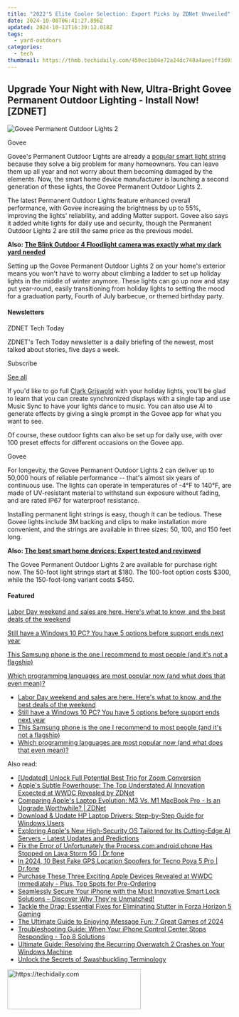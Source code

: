 ```yaml
---
title: "2022'S Elite Cooler Selection: Expert Picks by ZDNet Unveiled"
date: 2024-10-08T06:41:27.896Z
updated: 2024-10-12T16:39:12.018Z
tags:
  - yard-outdoors
categories:
  - tech
thumbnail: https://thmb.techidaily.com/450ec1b84e72a24dc748a4aee1ff3d014e9229d42ab5bd65b8cf7e7b256ed53c.jpg
---
```


## Upgrade Your Night with New, Ultra-Bright Govee Permanent Outdoor Lighting - Install Now![ZDNET]

![Govee Permanent Outdoor Lights 2](https://www.zdnet.com/a/img/resize/fef09a07669b4416397ae9cb2a8a65ac965c2943/2024/08/23/cb422779-bdec-43bc-924c-085b9ad340b7/7.png?auto=webp&width=1280)

Govee

Govee's Permanent Outdoor Lights are already a [popular smart light string](https://buy.geni.us/Proxy.ashx?TSID=368250&GR%5FURL=https%3A%2F%2Fwww.amazon.com%2FGovee-Permanent-Waterproof-Lighting-Assistant%2Fdp%2FB0BCQ926C1%3Ftag%3Dzd-buy-button-20%26ascsubtag%3D%5F%5FCOM%5FCLICK%5FID%5F%5F%7C0732191c-49af-4b4a-b0cb-47f0325da749%7Cdtp&dtb=1) because they solve a big problem for many homeowners. You can leave them up all year and not worry about them becoming damaged by the elements. Now, the smart home device manufacturer is launching a second generation of these lights, the Govee Permanent Outdoor Lights 2.

The latest Permanent Outdoor Lights feature enhanced overall performance, with Govee increasing the brightness by up to 55%, improving the lights' reliability, and adding Matter support. Govee also says it added white lights for daily use and security, though the Permanent Outdoor Lights 2 are still the same price as the previous model.

**Also: [The Blink Outdoor 4 Floodlight camera was exactly what my dark yard needed](https://www.zdnet.com/home-and-office/smart-home/the-blink-outdoor-4-floodlight-camera-was-exactly-what-my-dark-yard-needed/)**

Setting up the Govee Permanent Outdoor Lights 2 on your home's exterior means you won't have to worry about climbing a ladder to set up holiday lights in the middle of winter anymore. These lights can go up now and stay put year-round, easily transitioning from holiday lights to setting the mood for a graduation party, Fourth of July barbecue, or themed birthday party.

#### Newsletters

ZDNET Tech Today

ZDNET's Tech Today newsletter is a daily briefing of the newest, most talked about stories, five days a week.

 Subscribe

[See all](https://www.zdnet.com/newsletters/)

If you'd like to go full [Clark Griswold](https://vacation.fandom.com/wiki/Clark%5FGriswold) with your holiday lights, you'll be glad to learn that you can create synchronized displays with a single tap and use Music Sync to have your lights dance to music. You can also use AI to generate effects by giving a single prompt in the Govee app for what you want to see. 

Of course, these outdoor lights can also be set up for daily use, with over 100 preset effects for different occasions on the Govee app. 

Govee

For longevity, the Govee Permanent Outdoor Lights 2 can deliver up to 50,000 hours of reliable performance -- that's almost six years of continuous use. The lights can operate in temperatures of -4°F to 140°F, are made of UV-resistant material to withstand sun exposure without fading, and are rated IP67 for waterproof resistance.

Installing permanent light strings is easy, though it can be tedious. These Govee lights include 3M backing and clips to make installation more convenient, and the strings are available in three sizes: 50, 100, and 150 feet long.

**Also: [The best smart home devices: Expert tested and reviewed](https://www.zdnet.com/home-and-office/smart-home/best-smart-home-device/)**

The Govee Permanent Outdoor Lights 2 are available for purchase right now. The 50-foot light strings start at $180\. The 100-foot option costs $300, while the 150-foot-long variant costs $450.

#### Featured

[Labor Day weekend and sales are here. Here's what to know, and the best deals of the weekend](https://www.zdnet.com/article/labor-day-deals-everything-to-know-09-02-2024/ "Labor Day weekend and sales are here. Here's what to know, and the best deals of the weekend")

[Still have a Windows 10 PC? You have 5 options before support ends next year](https://www.zdnet.com/article/still-have-a-windows-10-pc-you-have-5-options-before-support-ends-next-year/ "Still have a Windows 10 PC? You have 5 options before support ends next year")

[This Samsung phone is the one I recommend to most people (and it's not a flagship)](https://www.zdnet.com/article/this-samsung-phone-is-the-one-i-recommend-to-most-people-and-its-not-a-flagship/ "This Samsung phone is the one I recommend to most people (and it's not a flagship)")

[Which programming languages are most popular now (and what does that even mean)?](https://www.zdnet.com/article/the-most-popular-programming-languages-in-2024-and-what-that-even-means/ "Which programming languages are most popular now (and what does that even mean)?")

* [Labor Day weekend and sales are here. Here's what to know, and the best deals of the weekend](https://www.zdnet.com/article/labor-day-deals-everything-to-know-09-02-2024/ "Labor Day weekend and sales are here. Here's what to know, and the best deals of the weekend")
* [Still have a Windows 10 PC? You have 5 options before support ends next year](https://www.zdnet.com/article/still-have-a-windows-10-pc-you-have-5-options-before-support-ends-next-year/ "Still have a Windows 10 PC? You have 5 options before support ends next year")
* [This Samsung phone is the one I recommend to most people (and it's not a flagship)](https://www.zdnet.com/article/this-samsung-phone-is-the-one-i-recommend-to-most-people-and-its-not-a-flagship/ "This Samsung phone is the one I recommend to most people (and it's not a flagship)")
* [Which programming languages are most popular now (and what does that even mean)?](https://www.zdnet.com/article/the-most-popular-programming-languages-in-2024-and-what-that-even-means/ "Which programming languages are most popular now (and what does that even mean)?")

<ins class="adsbygoogle"
     style="display:block"
     data-ad-format="autorelaxed"
     data-ad-client="ca-pub-7571918770474297"
     data-ad-slot="1223367746"></ins>

<ins class="adsbygoogle"
     style="display:block"
     data-ad-client="ca-pub-7571918770474297"
     data-ad-slot="8358498916"
     data-ad-format="auto"
     data-full-width-responsive="true"></ins>

<span class="atpl-alsoreadstyle">Also read:</span>
<div><ul>
<li><a href="https://some-approaches.techidaily.com/updated-unlock-full-potential-best-trio-for-zoom-conversion/"><u>[Updated] Unlock Full Potential Best Trio for Zoom Conversion</u></a></li>
<li><a href="https://tech-renaissance.techidaily.com/apples-subtle-powerhouse-the-top-understated-ai-innovation-expected-at-wwdc-revealed-by-zdnet/"><u>Apple's Subtle Powerhouse: The Top Understated AI Innovation Expected at WWDC Revealed by ZDNet</u></a></li>
<li><a href="https://tech-renaissance.techidaily.com/comparing-apples-laptop-evolution-m3-vs-m1-macbook-pro-is-an-upgrade-worthwhile-zdnet/"><u>Comparing Apple's Laptop Evolution: M3 Vs. M1 MacBook Pro - Is an Upgrade Worthwhile? | ZDNet</u></a></li>
<li><a href="https://driver-download.techidaily.com/1722975847156-download-and-update-hp-laptop-drivers-step-by-step-guide-for-windows-users/"><u>Download & Update HP Laptop Drivers: Step-by-Step Guide for Windows Users</u></a></li>
<li><a href="https://tech-renaissance.techidaily.com/exploring-apples-new-high-security-os-tailored-for-its-cutting-edge-ai-servers-latest-updates-and-predictions/"><u>Exploring Apple's New High-Security OS Tailored for Its Cutting-Edge AI Servers - Latest Updates and Predictions</u></a></li>
<li><a href="https://howto.techidaily.com/fix-the-error-of-unfortunately-the-processcomandroidphone-has-stopped-on-lava-storm-5g-drfone-by-drfone-fix-android-problems-fix-android-problems/"><u>Fix the Error of Unfortunately the Process.com.android.phone Has Stopped on Lava Storm 5G | Dr.fone</u></a></li>
<li><a href="https://change-location.techidaily.com/in-2024-10-best-fake-gps-location-spoofers-for-tecno-pova-5-pro-drfone-by-drfone-virtual-android/"><u>In 2024, 10 Best Fake GPS Location Spoofers for Tecno Pova 5 Pro | Dr.fone</u></a></li>
<li><a href="https://tech-renaissance.techidaily.com/purchase-these-three-exciting-apple-devices-revealed-at-wwdc-immediately-plus-top-spots-for-pre-ordering/"><u>Purchase These Three Exciting Apple Devices Revealed at WWDC Immediately - Plus, Top Spots for Pre-Ordering</u></a></li>
<li><a href="https://tech-renaissance.techidaily.com/seamlessly-secure-your-iphone-with-the-most-innovative-smart-lock-solutions-discover-why-theyre-unmatched/"><u>Seamlessly Secure Your iPhone with the Most Innovative Smart Lock Solutions – Discover Why They're Unmatched!</u></a></li>
<li><a href="https://win-solutions.techidaily.com/tackle-the-drag-essential-fixes-for-eliminating-stutter-in-forza-horizon-5-gaming/"><u>Tackle the Drag: Essential Fixes for Eliminating Stutter in Forza Horizon 5 Gaming</u></a></li>
<li><a href="https://tech-renaissance.techidaily.com/the-ultimate-guide-to-enjoying-imessage-fun-7-great-games-of-2024/"><u>The Ultimate Guide to Enjoying iMessage Fun: 7 Great Games of 2024</u></a></li>
<li><a href="https://fox-that.techidaily.com/troubleshooting-guide-when-your-iphone-control-center-stops-responding-top-8-solutions/"><u>Troubleshooting Guide: When Your iPhone Control Center Stops Responding - Top 8 Solutions</u></a></li>
<li><a href="https://win-blog.techidaily.com/ultimate-guide-resolving-the-recurring-overwatch-2-crashes-on-your-windows-machine/"><u>Ultimate Guide: Resolving the Recurring Overwatch 2 Crashes on Your Windows Machine</u></a></li>
<li><a href="https://mondly-stories.techidaily.com/unlock-the-secrets-of-swashbuckling-terminology/"><u>Unlock the Secrets of Swashbuckling Terminology</u></a></li>
</ul></div>

<!-- affiliate ads begin -->
<a href="https://aligracehair.sjv.io/c/5597632/2006928/19272" target="_top" id="2006928">
  <img src="//a.impactradius-go.com/display-ad/19272-2006928" border="0" alt="https://techidaily.com" width="300" height="90"/>
</a>
<img height="0" width="0" src="https://aligracehair.sjv.io/i/5597632/2006928/19272" style="position:absolute;visibility:hidden;" border="0" />
<!-- affiliate ads end -->

